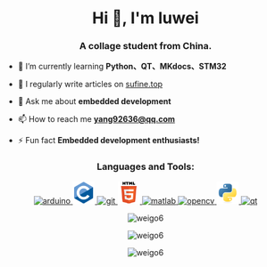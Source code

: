 <h1 align="center">Hi 👋, I'm luwei</h1>
<h3 align="center">A collage student from China.</h3>

- 🌱 I’m currently learning **Python、QT、MKdocs、STM32**

- 📝 I regularly write articles on [sufine.top](sufine.top)

- 💬 Ask me about **embedded development**

- 📫 How to reach me **yang92636@qq.com**

- ⚡ Fun fact **Embedded development enthusiasts!**

<p align="center">
  <h3 align="center">Languages and Tools:</h3>
  <p align="center"> 
    <a href="https://www.arduino.cc/" target="_blank" rel="noreferrer"> 
      <img src="https://cdn.worldvectorlogo.com/logos/arduino-1.svg" alt="arduino" width="40" height="40"/> 
    </a> 
    <a href="https://www.cprogramming.com/" target="_blank" rel="noreferrer"> 
      <img src="https://raw.githubusercontent.com/devicons/devicon/master/icons/c/c-original.svg" alt="c" width="40" height="40"/> 
    </a> 
    <a href="https://git-scm.com/" target="_blank" rel="noreferrer"> 
      <img src="https://www.vectorlogo.zone/logos/git-scm/git-scm-icon.svg" alt="git" width="40" height="40"/> 
    </a> 
    <a href="https://www.w3.org/html/" target="_blank" rel="noreferrer"> 
      <img src="https://raw.githubusercontent.com/devicons/devicon/master/icons/html5/html5-original-wordmark.svg" alt="html5" width="40" height="40"/> 
    </a> 
    <a href="https://www.mathworks.com/" target="_blank" rel="noreferrer"> 
      <img src="https://upload.wikimedia.org/wikipedia/commons/2/21/Matlab_Logo.png" alt="matlab" width="40" height="40"/> 
    </a> 
    <a href="https://opencv.org/" target="_blank" rel="noreferrer"> 
      <img src="https://www.vectorlogo.zone/logos/opencv/opencv-icon.svg" alt="opencv" width="40" height="40"/> 
    </a> 
    <a href="https://www.python.org" target="_blank" rel="noreferrer"> 
      <img src="https://raw.githubusercontent.com/devicons/devicon/master/icons/python/python-original.svg" alt="python" width="40" height="40"/> 
    </a> 
    <a href="https://www.qt.io/" target="_blank" rel="noreferrer"> 
      <img src="https://upload.wikimedia.org/wikipedia/commons/0/0b/Qt_logo_2016.svg" alt="qt" width="40" height="40"/> 
    </a> 
  </p>
</p>

<p align="center">
  <img src="https://github-readme-stats.vercel.app/api/top-langs?username=weigo6&show_icons=true&locale=en&layout=compact&card_width=495" alt="weigo6" />
</p>

<p align="center">
  <img src="https://github-readme-stats.vercel.app/api?username=weigo6&show_icons=true&locale=en&card_width=495" alt="weigo6" />
</p>

<p align="center">
  <img src="https://github-readme-streak-stats.herokuapp.com/?user=weigo6&card_width=495" alt="weigo6" />
</p>

<!---
weigo6/weigo6 is a ✨ special ✨ repository because its `README.md` (this file) appears on your GitHub profile.
You can click the Preview link to take a look at your changes.
--->
